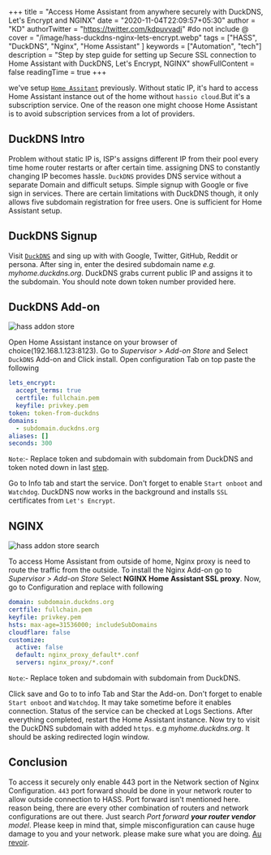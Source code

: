+++
title = "Access Home Assistant from anywhere securely with DuckDNS, Let's Encrypt and NGINX"
date = "2020-11-04T22:09:57+05:30"
author = "KD"
authorTwitter = "https://twitter.com/kdpuvvadi" #do not include @
cover = "/image/hass-duckdns-nginx-lets-encrypt.webp"
tags = ["HASS", "DuckDNS", "Nginx", "Home Assistant" ]
keywords = ["Automation", "tech"]
description = "Step by step guide for setting up Secure SSL connection to Home Assistant with DuckDNS, Let's Encrypt, NGINX"
showFullContent = false
readingTime = true
+++

we've setup [`Home Assitant`](home-assistant-setup.md) previously. Without static IP, it's hard to access Home Assistant instance out of the home without `hassio cloud`.But it's a subscription service. One of the reason one might choose Home Assistant is to avoid subscription services from a lot of providers.

## DuckDNS Intro

Problem without static IP is, ISP's assigns different IP from their pool every time home router restarts or after certain time. assigning DNS to constantly changing IP becomes hassle. `DuckDNS` provides DNS service without a separate Domain and difficult setups. Simple signup with Google or five sign in services. There are certain limitations with DuckDNS though, it only allows five subdomain registration for free users. One is sufficient for Home Assistant setup.

## DuckDNS Signup

Visit [`DuckDNS`](https://www.duckdns.org/) and sing up with with Google, Twitter, GitHub, Reddit or persona. After sing in, enter the desired subdomain name *e.g. myhome.duckdns.org*. DuckDNS grabs current public IP and assigns it to the subdomain. You should note down token number provided here.

## DuckDNS Add-on

![hass addon store](/image/hass_addon_store.webp)

Open Home Assistant instance on your browser of choice(192.168.1.123:8123). Go to *Supervisor > Add-on Store* and Select `DuckDNS` Add-on and Click install. Open configuration Tab on top paste the following

```yaml
lets_encrypt:
  accept_terms: true
  certfile: fullchain.pem
  keyfile: privkey.pem
token: token-from-duckdns
domains:
  - subdomain.duckdns.org
aliases: []
seconds: 300
```

`Note`:- Replace token and subdomain with subdomain from DuckDNS and token noted down in last [step](#duckdns-signup).

Go to Info tab and start the service. Don't forget to enable `Start onboot` and `Watchdog`. DuckDNS now works in the background and installs `SSL` certificates from `Let's Encrypt`.

## NGINX

![hass addon store search](/image/hass_addon_store.webp)

To access Home Assistant from outside of home, Nginx proxy is need to route the traffic from the outside. To install the Nginx Add-on go to *Supervisor > Add-on Store* Select **NGINX Home Assistant SSL proxy**. Now, go to Configuration and replace with following

```yaml
domain: subdomain.duckdns.org
certfile: fullchain.pem
keyfile: privkey.pem
hsts: max-age=31536000; includeSubDomains
cloudflare: false
customize:
  active: false
  default: nginx_proxy_default*.conf
  servers: nginx_proxy/*.conf
```

`Note`:- Replace token and subdomain with subdomain from DuckDNS.

Click save and Go to to info Tab and Star the Add-on. Don't forget to enable `Start onboot` and `Watchdog`. It may take sometime before it enables connection. Status of the service can be checked at Logs Sections. After everything completed, restart the Home Assistant instance. Now try to visit the DuckDNS subdomain with added `https`. e.g *myhome.duckdns.org*. It should be asking redirected login window.

## Conclusion

To access it securely only enable 443 port in the Network section of Nginx Configuration. `443` port forward should be done in your network router to allow outside connection to HASS. Port forward isn't mentioned here. reason being, there are every other combination of routers and network configurations are out there. Just search *Port forward **your router vendor** model*. Please keep in mind that, simple misconfiguration can cause huge damage to you and your network. please make sure what you are doing.  [Au revoir](#conclusion).
